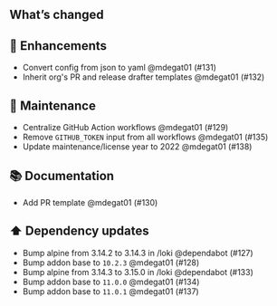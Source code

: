 ## What’s changed

## 🚀 Enhancements

- Convert config from json to yaml @mdegat01 (#131)
- Inherit org's PR and release drafter templates @mdegat01 (#132)

## 🧰 Maintenance

- Centralize GitHub Action workflows @mdegat01 (#129)
- Remove `GITHUB_TOKEN` input from all workflows @mdegat01 (#135)
- Update maintenance/license year to 2022 @mdegat01 (#138)

## 📚 Documentation

- Add PR template @mdegat01 (#130)

## ⬆️ Dependency updates

- Bump alpine from 3.14.2 to 3.14.3 in /loki @dependabot (#127)
- Bump addon base to `10.2.3` @mdegat01 (#128)
- Bump alpine from 3.14.3 to 3.15.0 in /loki @dependabot (#133)
- Bump addon base to `11.0.0` @mdegat01 (#134)
- Bump addon base to `11.0.1` @mdegat01 (#137)
